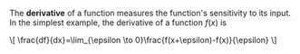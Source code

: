 The **derivative** of a function measures the function's sensitivity to its input. In the simplest example, the derivative of a function $f(x)$ is

\\[
\frac{df}{dx}=\lim_{\epsilon \to 0}\frac{f(x+\epsilon)-f(x)}{\epsilon}
\\]